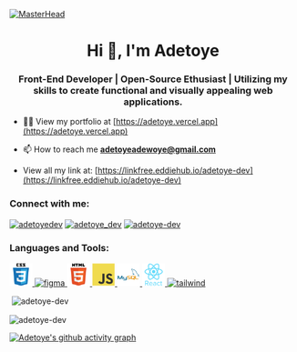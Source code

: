 [![MasterHead](https://github.com/adetoye-dev/adetoye-dev/blob/main/20220901_2148011.gif)](https://adetoye.vercel.app)

<h1 align="center">Hi 👋, I'm Adetoye</h1>
<h3 align="center">Front-End Developer | Open-Source Ethusiast | Utilizing my skills to create functional and visually appealing web applications. </h3>

- 👨‍💻 View my portfolio at [https://adetoye.vercel.app](https://adetoye.vercel.app)

- 📫 How to reach me **adetoyeadewoye@gmail.com**

- View all my link at: [https://linkfree.eddiehub.io/adetoye-dev](https://linkfree.eddiehub.io/adetoye-dev)

<h3 align="left">Connect with me:</h3>
<p align="left">
<a href="https://dev.to/adetoyedev" target="blank"><img align="center" src="https://raw.githubusercontent.com/rahuldkjain/github-profile-readme-generator/master/src/images/icons/Social/devto.svg" alt="adetoyedev" height="30" width="40" /></a>
<a href="https://twitter.com/adetoye_dev" target="blank"><img align="center" src="https://raw.githubusercontent.com/rahuldkjain/github-profile-readme-generator/master/src/images/icons/Social/twitter.svg" alt="adetoye_dev" height="30" width="40" /></a>
<a href="https://linkedin.com/in/adetoye-dev" target="blank"><img align="center" src="https://raw.githubusercontent.com/rahuldkjain/github-profile-readme-generator/master/src/images/icons/Social/linked-in-alt.svg" alt="adetoye-dev" height="30" width="40" /></a>
</p>

<h3 align="left">Languages and Tools:</h3>
<p align="left"> <a href="https://www.w3schools.com/css/" target="_blank" rel="noreferrer"> <img src="https://raw.githubusercontent.com/devicons/devicon/master/icons/css3/css3-original-wordmark.svg" alt="css3" width="40" height="40"/> </a> <a href="https://www.figma.com/" target="_blank" rel="noreferrer"> <img src="https://www.vectorlogo.zone/logos/figma/figma-icon.svg" alt="figma" width="40" height="40"/> </a> <a href="https://www.w3.org/html/" target="_blank" rel="noreferrer"> <img src="https://raw.githubusercontent.com/devicons/devicon/master/icons/html5/html5-original-wordmark.svg" alt="html5" width="40" height="40"/> </a> <a href="https://developer.mozilla.org/en-US/docs/Web/JavaScript" target="_blank" rel="noreferrer"> <img src="https://raw.githubusercontent.com/devicons/devicon/master/icons/javascript/javascript-original.svg" alt="javascript" width="40" height="40"/> </a> <a href="https://www.mysql.com/" target="_blank" rel="noreferrer"> <img src="https://raw.githubusercontent.com/devicons/devicon/master/icons/mysql/mysql-original-wordmark.svg" alt="mysql" width="40" height="40"/> </a> <a href="https://reactjs.org/" target="_blank" rel="noreferrer"> <img src="https://raw.githubusercontent.com/devicons/devicon/master/icons/react/react-original-wordmark.svg" alt="react" width="40" height="40"/> </a> <a href="https://tailwindcss.com/" target="_blank" rel="noreferrer"> <img src="https://www.vectorlogo.zone/logos/tailwindcss/tailwindcss-icon.svg" alt="tailwind" width="40" height="40"/> </a> </p>

<p>&nbsp;<img align="center" src="https://github-readme-stats.vercel.app/api?username=adetoye-dev&show_icons=true&locale=en&theme=radical" alt="adetoye-dev" /></p>

<p><img align="center" src="https://github-readme-streak-stats.herokuapp.com/?user=adetoye-dev&theme=radical" alt="adetoye-dev" /></p>

[![Adetoye's github activity graph](https://github-readme-activity-graph.cyclic.app/graph?username=adetoye-dev&theme=github-compact)](https://github.com/ashutosh00710/github-readme-activity-graph)

